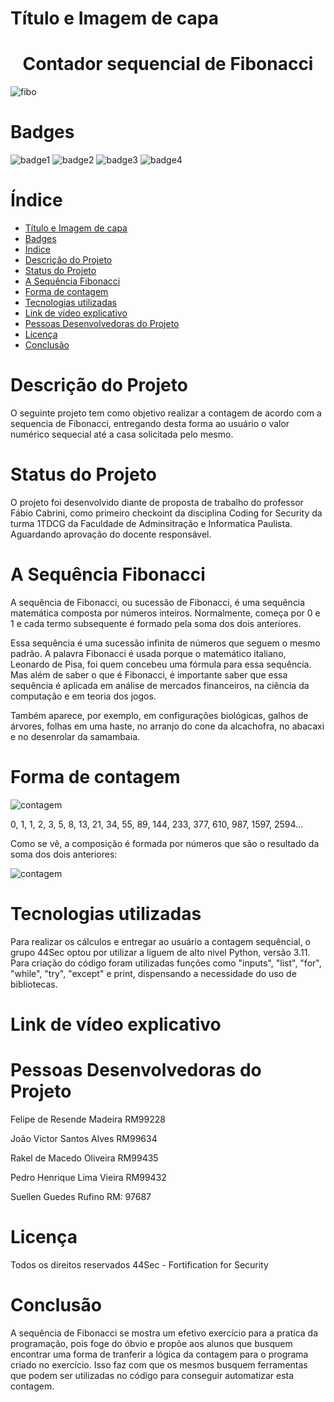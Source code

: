 # Título e Imagem de capa
<h1 align="center"> Contador sequencial de Fibonacci </h1>

![fibo](https://user-images.githubusercontent.com/129625591/229647386-f61c870b-63b6-4cf4-9279-860c332183c2.png)

# Badges
![badge1](https://img.shields.io/badge/python-3.11-blue) ![badge2](https://img.shields.io/badge/status-aguardando%20revis%C3%A3o-yellow) ![badge3](https://img.shields.io/badge/gitstars-4-blue) ![badge4](https://img.shields.io/badge/testado%20por-44Sec-green)


# Índice 

* [Título e Imagem de capa](#título-e-imagem-de-capa)
* [Badges](#badges)
* [Índice](#índice)
* [Descrição do Projeto](#descrição-do-projeto)
* [Status do Projeto](#status-do-projeto)
* [A Sequência Fibonacci](#a-sequência-fibonacci)
* [Forma de contagem](#forma-de-contagem)
* [Tecnologias utilizadas](#tecnologias-utilizadas)
* [Link de vídeo explicativo](#link-de-vídeo-explicativo)
* [Pessoas Desenvolvedoras do Projeto](#pessoas-desenvolvedoras-do-projeto)
* [Licença](#licença)
* [Conclusão](#conclusão)

# Descrição do Projeto

O seguinte projeto tem como objetivo realizar a contagem de acordo com a sequencia de Fibonacci, entregando desta forma ao usuário o valor numérico sequecial até a casa solicitada pelo mesmo.

# Status do Projeto

O projeto foi desenvolvido diante de proposta de trabalho do professor Fábio Cabrini, como primeiro checkoint da disciplina Coding for Security da turma 1TDCG da Faculdade de Adminsitração e Informatica Paulista. Aguardando aprovação do docente responsável.

# A Sequência Fibonacci

A sequência de Fibonacci, ou sucessão de Fibonacci, é uma sequência matemática composta por números inteiros. Normalmente, começa por 0 e 1 e cada termo subsequente é formado pela soma dos dois anteriores.

Essa sequência é uma sucessão infinita de números que seguem o mesmo padrão. A palavra Fibonacci é usada porque o matemático italiano, Leonardo de Pisa, foi quem concebeu uma fórmula para essa sequência. Mas além de saber o que é Fibonacci, é importante saber que essa sequência é aplicada em análise de mercados financeiros, na ciência da computação e em teoria dos jogos. 

Também aparece, por exemplo, em configurações biológicas, galhos de árvores, folhas em uma haste, no arranjo do cone da alcachofra, no abacaxi e no desenrolar da samambaia.

# Forma de contagem

![contagem](https://static.significados.com.br/foto/fibonacci2_bg.jpg)

0, 1, 1, 2, 3, 5, 8, 13, 21, 34, 55, 89, 144, 233, 377, 610, 987, 1597, 2594...

Como se vê, a composição é formada por números que são o resultado da soma dos
dois anteriores:

![contagem](https://user-images.githubusercontent.com/129625591/229652427-790f7379-9e6b-4bd8-ac15-50e6ee4d61eb.png)

# Tecnologias utilizadas

Para realizar os cálculos e entregar ao usuário a contagem sequêncial, o grupo 44Sec optou por utilizar a liguem de alto nivel Python, versão 3.11. Para criação do código foram utilizadas funções como "inputs", "list", "for", "while", "try", "except" e print, dispensando a necessidade do uso de bibliotecas.

# Link de vídeo explicativo

# Pessoas Desenvolvedoras do Projeto

Felipe de Resende Madeira RM99228

João Victor Santos Alves RM99634

Rakel de Macedo Oliveira RM99435

Pedro Henrique Lima Vieira RM99432

Suellen Guedes Rufino RM: 97687

# Licença

Todos os direitos reservados 44Sec - Fortification for Security

# Conclusão

A sequência de Fibonacci se mostra um efetivo exercício para a pratíca da programação, pois foge do óbvio e propõe aos alunos que busquem encontrar uma forma de tranferir a lógica da contagem para o programa criado no exercício. Isso faz com que os mesmos busquem ferramentas que podem ser utilizadas no código para conseguir automatizar esta contagem.  

